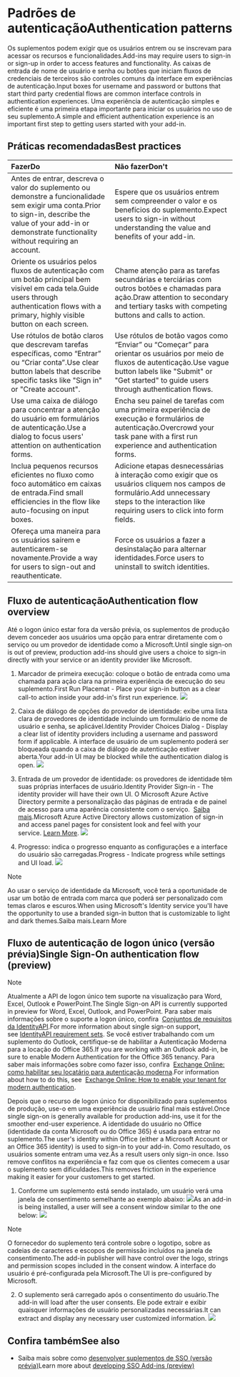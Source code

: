 # <a name="authentication-patterns"></a><span data-ttu-id="6d269-101">Padrões de autenticação</span><span class="sxs-lookup"><span data-stu-id="6d269-101">Authentication patterns</span></span>

<span data-ttu-id="6d269-102">Os suplementos podem exigir que os usuários entrem ou se inscrevam para acessar os recursos e funcionalidades.</span><span class="sxs-lookup"><span data-stu-id="6d269-102">Add-ins may require users to sign-in or sign-up in order to access features and functionality.</span></span> <span data-ttu-id="6d269-103">As caixas de entrada de nome de usuário e senha ou botões que iniciam fluxos de credenciais de terceiros são controles comuns da interface em experiências de autenticação.</span><span class="sxs-lookup"><span data-stu-id="6d269-103">Input boxes for username and password or buttons that start third party credential flows are common interface controls in authentication experiences.</span></span> <span data-ttu-id="6d269-104">Uma experiência de autenticação simples e eficiente é uma primeira etapa importante para iniciar os usuários no uso de seu suplemento.</span><span class="sxs-lookup"><span data-stu-id="6d269-104">A simple and efficient authentication experience is an important first step to getting users started with your add-in.</span></span>

## <a name="best-practices"></a><span data-ttu-id="6d269-105">Práticas recomendadas</span><span class="sxs-lookup"><span data-stu-id="6d269-105">Best practices</span></span>

|<span data-ttu-id="6d269-106">Fazer</span><span class="sxs-lookup"><span data-stu-id="6d269-106">Do</span></span>|<span data-ttu-id="6d269-107">Não fazer</span><span class="sxs-lookup"><span data-stu-id="6d269-107">Don't</span></span>|
|:----|:----|
|<span data-ttu-id="6d269-108">Antes de entrar, descreva o valor do suplemento ou demonstre a funcionalidade sem exigir uma conta.</span><span class="sxs-lookup"><span data-stu-id="6d269-108">Prior to sign-in, describe the value of your add-in or demonstrate functionality without requiring an account.</span></span> |<span data-ttu-id="6d269-109">Espere que os usuários entrem sem compreender o valor e os benefícios do suplemento.</span><span class="sxs-lookup"><span data-stu-id="6d269-109">Expect users to sign-in without understanding the value and benefits of your add-in.</span></span>|
|<span data-ttu-id="6d269-110">Oriente os usuários pelos fluxos de autenticação com um botão principal bem visível em cada tela.</span><span class="sxs-lookup"><span data-stu-id="6d269-110">Guide users through authentication flows with a primary, highly visible button on each screen.</span></span> |<span data-ttu-id="6d269-111">Chame atenção para as tarefas secundárias e terciárias com outros botões e chamadas para ação.</span><span class="sxs-lookup"><span data-stu-id="6d269-111">Draw attention to secondary and tertiary tasks with competing buttons and calls to action.</span></span>|
|<span data-ttu-id="6d269-112">Use rótulos de botão claros que descrevam tarefas específicas, como “Entrar” ou “Criar conta”.</span><span class="sxs-lookup"><span data-stu-id="6d269-112">Use clear button labels that describe specific tasks like "Sign in" or "Create account".</span></span>   |<span data-ttu-id="6d269-113">Use rótulos de botão vagos como “Enviar” ou “Começar” para orientar os usuários por meio de fluxos de autenticação.</span><span class="sxs-lookup"><span data-stu-id="6d269-113">Use vague button labels like "Submit" or "Get started" to guide users through authentication flows.</span></span>|
|<span data-ttu-id="6d269-114">Use uma caixa de diálogo para concentrar a atenção do usuário em formulários de autenticação.</span><span class="sxs-lookup"><span data-stu-id="6d269-114">Use a dialog to focus users' attention on authentication forms.</span></span>    |<span data-ttu-id="6d269-115">Encha seu painel de tarefas com uma primeira experiência de execução e formulários de autenticação.</span><span class="sxs-lookup"><span data-stu-id="6d269-115">Overcrowd your task pane with a first run experience and authentication forms.</span></span>|
|<span data-ttu-id="6d269-116">Inclua pequenos recursos eficientes no fluxo como foco automático em caixas de entrada.</span><span class="sxs-lookup"><span data-stu-id="6d269-116">Find small efficiencies in the flow like auto-focusing on input boxes.</span></span> |<span data-ttu-id="6d269-117">Adicione etapas desnecessárias à interação como exigir que os usuários cliquem nos campos de formulário.</span><span class="sxs-lookup"><span data-stu-id="6d269-117">Add unnecessary steps to the interaction like requiring users to click into form fields.</span></span>|
|<span data-ttu-id="6d269-118">Ofereça uma maneira para os usuários saírem e autenticarem-se novamente.</span><span class="sxs-lookup"><span data-stu-id="6d269-118">Provide a way for users to sign-out and reauthenticate.</span></span>    |<span data-ttu-id="6d269-119">Force os usuários a fazer a desinstalação para alternar identidades.</span><span class="sxs-lookup"><span data-stu-id="6d269-119">Force users to uninstall to switch identities.</span></span>|

## <a name="authentication-flow"></a><span data-ttu-id="6d269-120">Fluxo de autenticação</span><span class="sxs-lookup"><span data-stu-id="6d269-120">Authentication flow overview</span></span>
<span data-ttu-id="6d269-121">Até o logon único estar fora da versão prévia, os suplementos de produção devem conceder aos usuários uma opção para entrar diretamente com o serviço ou um provedor de identidade como a Microsoft.</span><span class="sxs-lookup"><span data-stu-id="6d269-121">Until single sign-on is out of preview, production add-ins should give users a choice to sign-in directly with your service or an identity provider like Microsoft.</span></span>

1. <span data-ttu-id="6d269-122">Marcador de primeira execução: coloque o botão de entrada como uma chamada para ação clara na primeira experiência de execução do seu suplemento.</span><span class="sxs-lookup"><span data-stu-id="6d269-122">First Run Placemat - Place your sign-in button as a clear call-to action inside your add-in's first run experience.</span></span>
![](../images/add-in-fre-value-placemat.png)

2. <span data-ttu-id="6d269-123">Caixa de diálogo de opções do provedor de identidade: exibe uma lista clara de provedores de identidade incluindo um formulário de nome de usuário e senha, se aplicável.</span><span class="sxs-lookup"><span data-stu-id="6d269-123">Identity Provider Choices Dialog - Display a clear list of identity providers including a username and password form if applicable.</span></span> <span data-ttu-id="6d269-124">A interface de usuário de um suplemento poderá ser bloqueada quando a caixa de diálogo de autenticação estiver aberta.</span><span class="sxs-lookup"><span data-stu-id="6d269-124">Your add-in UI may be blocked while the authentication dialog is open.</span></span>
![](../images/add-in-auth-choices-dialog.png)



3. <span data-ttu-id="6d269-125">Entrada de um provedor de identidade: os provedores de identidade têm suas próprias interfaces de usuário.</span><span class="sxs-lookup"><span data-stu-id="6d269-125">Identity Provider Sign-in - The identity provider will have their own UI.</span></span> <span data-ttu-id="6d269-126">O Microsoft Azure Active Directory permite a personalização das páginas de entrada e de painel de acesso para uma aparência consistente com o serviço.  [Saiba mais](https://docs.microsoft.com/azure/active-directory/fundamentals/customize-branding).</span><span class="sxs-lookup"><span data-stu-id="6d269-126">Microsoft Azure Active Directory allows customization of sign-in and access panel pages for consistent look and feel with your service. [Learn More](https://docs.microsoft.com/azure/active-directory/fundamentals/customize-branding).</span></span>
![](../images/add-in-auth-identity-sign-in.png)

4. <span data-ttu-id="6d269-127">Progresso: indica o progresso enquanto as configurações e a interface do usuário são carregadas.</span><span class="sxs-lookup"><span data-stu-id="6d269-127">Progress - Indicate progress while settings and UI load.</span></span>
![](../images/add-in-auth-modal-interstitial.png)

> [!NOTE] 
> <span data-ttu-id="6d269-128">Ao usar o serviço de identidade da Microsoft, você terá a oportunidade de usar um botão de entrada com marca que poderá ser personalizado com temas claros e escuros.</span><span class="sxs-lookup"><span data-stu-id="6d269-128">When using Microsoft's Identity service you'll have the opportunity to use a branded sign-in button that is customizable to light and dark themes.</span></span><span data-ttu-id="6d269-129">Saiba mais.</span><span class="sxs-lookup"><span data-stu-id="6d269-129">Learn More</span></span>

## <a name="single-sign-on-authentication-flow-preview"></a><span data-ttu-id="6d269-130">Fluxo de autenticação de logon único (versão prévia)</span><span class="sxs-lookup"><span data-stu-id="6d269-130">Single Sign-On authentication flow (preview)</span></span>

> [!NOTE]
> <span data-ttu-id="6d269-131">Atualmente a API de logon único tem suporte na visualização para Word, Excel, Outlook e PowerPoint.</span><span class="sxs-lookup"><span data-stu-id="6d269-131">The Single Sign-on API is currently supported in preview for Word, Excel, Outlook, and PowerPoint.</span></span> <span data-ttu-id="6d269-132">Para saber mais informações sobre o suporte a logon único, confira  [Conjuntos de requisitos da IdentityAPI](https://docs.microsoft.com/office/dev/add-ins/reference/requirement-sets/identity-api-requirement-sets?view=office-js).</span><span class="sxs-lookup"><span data-stu-id="6d269-132">For more information about single sign-on support, see [IdentityAPI requirement sets](https://docs.microsoft.com/office/dev/add-ins/reference/requirement-sets/identity-api-requirement-sets?view=office-js).</span></span> <span data-ttu-id="6d269-133">Se você estiver trabalhando com um suplemento do Outlook, certifique-se de habilitar a Autenticação Moderna para a locação do Office 365.</span><span class="sxs-lookup"><span data-stu-id="6d269-133">If you are working with an Outlook add-in, be sure to enable Modern Authentication for the Office 365 tenancy.</span></span> <span data-ttu-id="6d269-134">Para saber mais informações sobre como fazer isso, confira  [Exchange Online: como habilitar seu locatário para autenticação moderna](https://social.technet.microsoft.com/wiki/contents/articles/32711.exchange-online-how-to-enable-your-tenant-for-modern-authentication.aspx).</span><span class="sxs-lookup"><span data-stu-id="6d269-134">For information about how to do this, see  [Exchange Online: How to enable your tenant for modern authentication](https://social.technet.microsoft.com/wiki/contents/articles/32711.exchange-online-how-to-enable-your-tenant-for-modern-authentication.aspx).</span></span>

<span data-ttu-id="6d269-135">Depois que o recurso de logon único for disponibilizado para suplementos de produção, use-o em uma experiência de usuário final mais estável.</span><span class="sxs-lookup"><span data-stu-id="6d269-135">Once single sign-on is generally available for production add-ins, use it for the smoother end-user experience.</span></span> <span data-ttu-id="6d269-136">A identidade do usuário no Office (identidade da conta Microsoft ou do Office 365) é usada para entrar no suplemento.</span><span class="sxs-lookup"><span data-stu-id="6d269-136">The user's identity within Office (either a Microsoft Account or an Office 365 identity) is used to sign-in to your add-in.</span></span> <span data-ttu-id="6d269-137">Como resultado, os usuários somente entram uma vez.</span><span class="sxs-lookup"><span data-stu-id="6d269-137">As a result users only sign-in once.</span></span> <span data-ttu-id="6d269-138">Isso remove conflitos na experiência e faz com que os clientes comecem a usar o suplemento sem dificuldades.</span><span class="sxs-lookup"><span data-stu-id="6d269-138">This removes friction in the experience making it easier for your customers to get started.</span></span>

1. <span data-ttu-id="6d269-139">Conforme um suplemento está sendo instalado, um usuário verá uma janela de consentimento semelhante ao exemplo abaixo: ![](../images/add-in-auth-SSO-consent-dialog.png)</span><span class="sxs-lookup"><span data-stu-id="6d269-139">As an add-in is being installed, a user will see a consent window similar to the one below: ![](../images/add-in-auth-SSO-consent-dialog.png)</span></span>
> [!NOTE]
> <span data-ttu-id="6d269-140">O fornecedor do suplemento terá controle sobre o logotipo, sobre as cadeias de caracteres e escopos de permissão incluídos na janela de consentimento.</span><span class="sxs-lookup"><span data-stu-id="6d269-140">The add-in publisher will have control over the logo, strings and permission scopes included in the consent window.</span></span> <span data-ttu-id="6d269-141">A interface do usuário é pré-configurada pela Microsoft.</span><span class="sxs-lookup"><span data-stu-id="6d269-141">The UI is pre-configured by Microsoft.</span></span>

2. <span data-ttu-id="6d269-142">O suplemento será carregado após o consentimento do usuário.</span><span class="sxs-lookup"><span data-stu-id="6d269-142">The add-in will load after the user consents.</span></span> <span data-ttu-id="6d269-143">Ele pode extrair e exibir quaisquer informações de usuário personalizadas necessárias.</span><span class="sxs-lookup"><span data-stu-id="6d269-143">It can extract and display any necessary user customized information.</span></span>
![](../images/add-in-ribbon.png)

## <a name="see-also"></a><span data-ttu-id="6d269-144">Confira também</span><span class="sxs-lookup"><span data-stu-id="6d269-144">See also</span></span>
- <span data-ttu-id="6d269-145">Saiba mais sobre como [desenvolver suplementos de SSO (versão prévia)](https://docs.microsoft.com/office/dev/add-ins/develop/sso-in-office-add-ins)</span><span class="sxs-lookup"><span data-stu-id="6d269-145">Learn more about [developing SSO Add-ins (preview)](https://docs.microsoft.com/office/dev/add-ins/develop/sso-in-office-add-ins)</span></span>